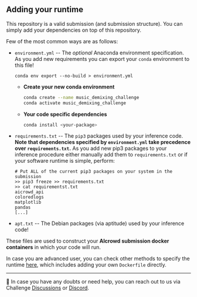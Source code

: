 ## Adding your runtime

This repository is a valid submission (and submission structure). 
You can simply add your dependencies on top of this repository.

Few of the most common ways are as follows:

* `environment.yml` -- The _optional_ Anaconda environment specification. 
    As you add new requirements you can export your `conda` environment to this file!
    ```
    conda env export --no-build > environment.yml
    ```

    * **Create your new conda environment**

        ```sh
        conda create --name music_demixing_challenge
        conda activate music_demixing_challenge
        ```

  * **Your code specific dependencies**
    ```sh
    conda install <your-package>
    ```  


* `requirements.txt` -- The `pip3` packages used by your inference code. **Note that dependencies specified by `environment.yml` take precedence over `requirements.txt`.** As you add new pip3 packages to your inference procedure either manually add them to `requirements.txt` or if your software runtime is simple, perform:
    ```
    # Put ALL of the current pip3 packages on your system in the submission
    >> pip3 freeze >> requirements.txt
    >> cat requirementst.txt
    aicrowd_api
    coloredlogs
    matplotlib
    pandas
    [...]
    ```

* `apt.txt` -- The Debian packages (via aptitude) used by your inference code!

These files are used to construct your **AIcrowd submission docker containers** in which your code will run. 

In case you are advanced user, you can check other methods to specify the runtime [here](https://discourse.aicrowd.com/t/how-to-specify-runtime-environment-for-your-submission/2274), which includes adding your own `Dockerfile` directly.

----

👋 In case you have any doubts or need help, you can reach out to us via Challenge [Discussions](https://www.aicrowd.com/challenges/music-demixing-challenge-ismir-2021/discussion) or [Discord](https://discord.gg/BT9uegr).
